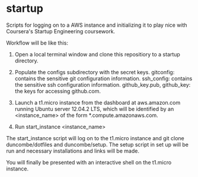 startup 
=======

Scripts for logging on to a AWS instance and initializing it to play nice
with Coursera's Startup Engineering coursework.

Workflow will be like this: 

1) Open a local terminal window and clone this repositiory to a startup
directory.

2) Populate the configs subdirectory with the secret keys.
	gitconfig: contains the sensitive git configuration information.
	ssh_config: contains the sensitive ssh configuration information.
	github_key.pub, github_key: the keys for accessing github.com.

3) Launch a t1.micro instance from the dashboard at aws.amazon.com running
Ubuntu server 12.04.2 LTS, which will be identified by an \<instance_name\> of the
form *.compute.amazonaws.com.
	
4) Run start_instance <instance_name>

The start_instance script will log on to the t1.micro instance and git
clone duncombe/dotfiles and duncombe/setup. The setup script in set up will
be run and necessary installations and links will be made. 

You will finally be presented with an interactive shell on the t1.micro
instance.

